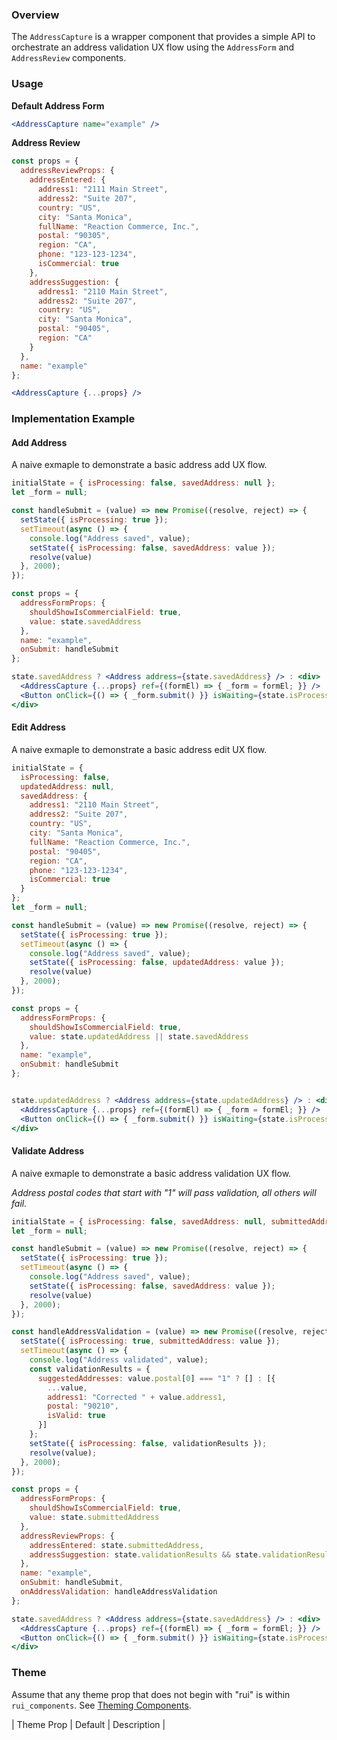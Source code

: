 ### Overview
The `AddressCapture` is a wrapper component that provides a simple API to orchestrate an address validation UX flow using the `AddressForm` and `AddressReview` components.

### Usage

**Default Address Form**
```jsx
<AddressCapture name="example" />
```

**Address Review**
```jsx
const props = {
  addressReviewProps: {
    addressEntered: {
      address1: "2111 Main Street",
      address2: "Suite 207",
      country: "US",
      city: "Santa Monica",
      fullName: "Reaction Commerce, Inc.",
      postal: "90305",
      region: "CA",
      phone: "123-123-1234",
      isCommercial: true
    },
    addressSuggestion: {
      address1: "2110 Main Street",
      address2: "Suite 207",
      country: "US",
      city: "Santa Monica",
      postal: "90405",
      region: "CA"
    }
  },
  name: "example"
};

<AddressCapture {...props} />
```



### Implementation Example

#### Add Address
A naive exmaple to demonstrate a basic address add UX flow. 
```jsx
initialState = { isProcessing: false, savedAddress: null };
let _form = null;

const handleSubmit = (value) => new Promise((resolve, reject) => {
  setState({ isProcessing: true });
  setTimeout(async () => {
    console.log("Address saved", value);
    setState({ isProcessing: false, savedAddress: value });
    resolve(value)
  }, 2000);
});

const props = {
  addressFormProps: {
    shouldShowIsCommercialField: true,
    value: state.savedAddress
  },
  name: "example",
  onSubmit: handleSubmit
};

state.savedAddress ? <Address address={state.savedAddress} /> : <div>
  <AddressCapture {...props} ref={(formEl) => { _form = formEl; }} />
  <Button onClick={() => { _form.submit() }} isWaiting={state.isProcessing}>Capture</Button>
</div>
```

#### Edit Address
A naive exmaple to demonstrate a basic address edit UX flow. 
```jsx
initialState = { 
  isProcessing: false,
  updatedAddress: null,
  savedAddress: {
    address1: "2110 Main Street",
    address2: "Suite 207",
    country: "US",
    city: "Santa Monica",
    fullName: "Reaction Commerce, Inc.",
    postal: "90405",
    region: "CA",
    phone: "123-123-1234",
    isCommercial: true
  } 
};
let _form = null;

const handleSubmit = (value) => new Promise((resolve, reject) => {
  setState({ isProcessing: true });
  setTimeout(async () => {
    console.log("Address saved", value);
    setState({ isProcessing: false, updatedAddress: value });
    resolve(value)
  }, 2000);
});

const props = {
  addressFormProps: {
    shouldShowIsCommercialField: true,
    value: state.updatedAddress || state.savedAddress
  },
  name: "example",
  onSubmit: handleSubmit
};


state.updatedAddress ? <Address address={state.updatedAddress} /> : <div>
  <AddressCapture {...props} ref={(formEl) => { _form = formEl; }} />
  <Button onClick={() => { _form.submit() }} isWaiting={state.isProcessing}>Edit</Button>
</div>
```

#### Validate Address
A naive exmaple to demonstrate a basic address validation UX flow.

*Address postal codes that start with "1" will pass validation, all others will fail.*
```jsx
initialState = { isProcessing: false, savedAddress: null, submittedAddress: null, validationResults: null };
let _form = null;

const handleSubmit = (value) => new Promise((resolve, reject) => {
  setState({ isProcessing: true });
  setTimeout(async () => {
    console.log("Address saved", value);
    setState({ isProcessing: false, savedAddress: value });
    resolve(value)
  }, 2000);
});

const handleAddressValidation = (value) => new Promise((resolve, reject) => {
  setState({ isProcessing: true, submittedAddress: value });
  setTimeout(async () => {
    console.log("Address validated", value);
    const validationResults = {
      suggestedAddresses: value.postal[0] === "1" ? [] : [{
        ...value,
        address1: "Corrected " + value.address1,
        postal: "90210",
        isValid: true
      }]
    };
    setState({ isProcessing: false, validationResults });
    resolve(value);
  }, 2000);
});

const props = {
  addressFormProps: {
    shouldShowIsCommercialField: true,
    value: state.submittedAddress
  },
  addressReviewProps: {
    addressEntered: state.submittedAddress,
    addressSuggestion: state.validationResults && state.validationResults.suggestedAddresses[0] || null
  },
  name: "example",
  onSubmit: handleSubmit,
  onAddressValidation: handleAddressValidation
};

state.savedAddress ? <Address address={state.savedAddress} /> : <div>
  <AddressCapture {...props} ref={(formEl) => { _form = formEl; }} />
  <Button onClick={() => { _form.submit() }} isWaiting={state.isProcessing}>{state.validationResults ? "Capture" : "Validate"}</Button>
</div>
```

### Theme

Assume that any theme prop that does not begin with "rui" is within `rui_components`. See [Theming Components](./#!/Theming%20Components).

| Theme Prop | Default | Description |
